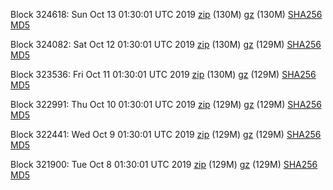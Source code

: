 Block 324618: Sun Oct 13 01:30:01 UTC 2019 [zip](https://files.01coin.io/mainnet/2019-10-13/bootstrap.dat.zip) (130M) [gz](https://files.01coin.io/mainnet/2019-10-13/bootstrap.dat.tar.gz) (130M) [SHA256](https://files.01coin.io/mainnet/2019-10-13/sha256.txt) [MD5](https://files.01coin.io/mainnet/2019-10-13/md5.txt)

Block 324082: Sat Oct 12 01:30:01 UTC 2019 [zip](https://files.01coin.io/mainnet/2019-10-12/bootstrap.dat.zip) (130M) [gz](https://files.01coin.io/mainnet/2019-10-12/bootstrap.dat.tar.gz) (129M) [SHA256](https://files.01coin.io/mainnet/2019-10-12/sha256.txt) [MD5](https://files.01coin.io/mainnet/2019-10-12/md5.txt)

Block 323536: Fri Oct 11 01:30:01 UTC 2019 [zip](https://files.01coin.io/mainnet/2019-10-11/bootstrap.dat.zip) (130M) [gz](https://files.01coin.io/mainnet/2019-10-11/bootstrap.dat.tar.gz) (129M) [SHA256](https://files.01coin.io/mainnet/2019-10-11/sha256.txt) [MD5](https://files.01coin.io/mainnet/2019-10-11/md5.txt)

Block 322991: Thu Oct 10 01:30:01 UTC 2019 [zip](https://files.01coin.io/mainnet/2019-10-10/bootstrap.dat.zip) (129M) [gz](https://files.01coin.io/mainnet/2019-10-10/bootstrap.dat.tar.gz) (129M) [SHA256](https://files.01coin.io/mainnet/2019-10-10/sha256.txt) [MD5](https://files.01coin.io/mainnet/2019-10-10/md5.txt)

Block 322441: Wed Oct  9 01:30:01 UTC 2019 [zip](https://files.01coin.io/mainnet/2019-10-09/bootstrap.dat.zip) (129M) [gz](https://files.01coin.io/mainnet/2019-10-09/bootstrap.dat.tar.gz) (129M) [SHA256](https://files.01coin.io/mainnet/2019-10-09/sha256.txt) [MD5](https://files.01coin.io/mainnet/2019-10-09/md5.txt)

Block 321900: Tue Oct  8 01:30:01 UTC 2019 [zip](https://files.01coin.io/mainnet/2019-10-08/bootstrap.dat.zip) (129M) [gz](https://files.01coin.io/mainnet/2019-10-08/bootstrap.dat.tar.gz) (129M) [SHA256](https://files.01coin.io/mainnet/2019-10-08/sha256.txt) [MD5](https://files.01coin.io/mainnet/2019-10-08/md5.txt)
